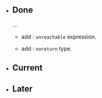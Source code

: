 - ## Done

    ...

    - add : `unreachable` expression.

    - add : `noreturn` type.

- ## Current

- ## Later
